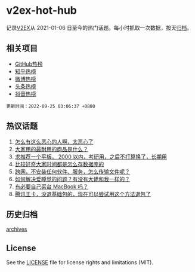 # v2ex-hot-hub

 记录[V2EX](https://www.v2ex.com/)从 2021-01-06 日至今的热门话题。每小时抓取一次数据，按天[归档](archives)。
 
 ## 相关项目

- [GitHub热榜](https://github.com/snaildev/github-hot-hub)
- [知乎热榜](https://github.com/snaildev/zhihu-hot-hub)
- [微博热榜](https://github.com/snaildev/weibo-hot-hub)
- [头条热榜](https://github.com/snaildev/toutiao-hot-hub)
- [抖音热榜](https://github.com/snaildev/douyin-hot-hub)


 `更新时间：2022-09-25 03:06:37 +0800`

## 热议话题

1. [怎么有这么恶心的人啊，太恶心了](https://www.v2ex.com/t/882570)
1. [大家用的最耐用的商品是什么？](https://www.v2ex.com/t/882563)
1. [求推荐一个平板， 2000 以内，考研用，之后不打算换了，长期用](https://www.v2ex.com/t/882585)
1. [比较好奇大家时间都是怎么存数据库的](https://www.v2ex.com/t/882628)
1. [跨网，不安装任何软件、服务，怎么传输文件呢？](https://www.v2ex.com/t/882592)
1. [如何解决爱睡觉的问题？有没有大佬和我一样的？](https://www.v2ex.com/t/882608)
1. [有必要自己买台 MacBook 吗？](https://www.v2ex.com/t/882575)
1. [腾讯王卡，没退基础包的，现在可以尝试用这个方法退包了](https://www.v2ex.com/t/882588)

## 历史归档

[archives](archives)

## License

See the [LICENSE](LICENSE) file for license rights and limitations (MIT).
